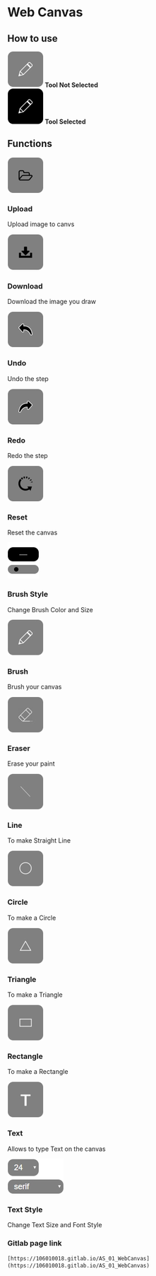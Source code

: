 
# Web Canvas

## How to use 

![](origin_images/brush.jpg) 
**Tool Not Selected** <br>
![](origin_images/brushPressed.jpg)
**Tool Selected**

## Functions

![](origin_images/upload.jpg)<br>
### Upload
Upload image to canvs

![](origin_images/download.jpg)<br>
### Download
Download the image you draw

![](origin_images/undo.jpg)<br>
### Undo
Undo the step

![](origin_images/redo.jpg)<br>
### Redo
Redo the step

![](origin_images/reset.jpg)<br>
### Reset
Reset the canvas

![](origin_images/brushStyle.jpg)<br>
### Brush Style
Change Brush Color and Size
    
![](origin_images/brush.jpg)<br>
### Brush
Brush your canvas

![](origin_images/eraser.jpg)<br>
### Eraser
Erase your paint

![](origin_images/line.jpg)<br>
### Line
To make Straight Line

![](origin_images/circle.jpg)<br>
### Circle
To make a Circle

![](origin_images/triangle.jpg)<br>
### Triangle
To make a Triangle

![](origin_images/rectangle.jpg)<br>
### Rectangle
To make a Rectangle

![](origin_images/text.jpg)<br>
### Text
Allows to type Text on the canvas

![](origin_images/fontStyle.jpg)<br>
### Text Style
Change Text Size and Font Style


### Gitlab page link

    [https://106010018.gitlab.io/AS_01_WebCanvas](https://106010018.gitlab.io/AS_01_WebCanvas)

